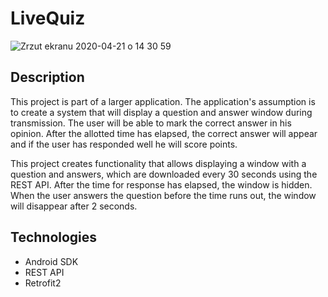 # LiveQuiz

![Zrzut ekranu 2020-04-21 o 14 30 59](https://user-images.githubusercontent.com/48799512/79866388-fb470200-83dc-11ea-93e4-154f21267783.png)

## Description

This project is part of a larger application.
The application's assumption is to create a system that will display a question and answer window during transmission. The user will be able to mark the correct answer in his opinion. After the allotted time has elapsed, the correct answer will appear and if the user has responded well he will score points.

This project creates functionality that allows displaying a window with a question and answers, which are downloaded every 30 seconds using the REST API. After the time for response has elapsed, the window is hidden. When the user answers the question before the time runs out, the window will disappear after 2 seconds.

## Technologies

- Android SDK
- REST API
- Retrofit2
